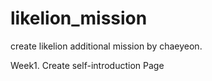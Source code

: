 # likelion_mission
create likelion additional mission by chaeyeon.

Week1. Create self-introduction Page
